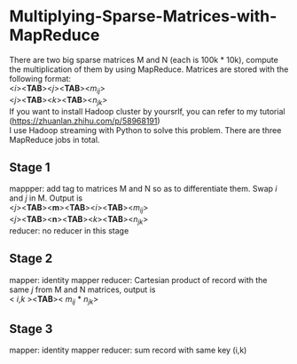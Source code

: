 # Multiplying-Sparse-Matrices-with-MapReduce
There are two big sparse matrices M and N (each is 100k * 10k), compute the multiplication of them by using MapReduce. Matrices are stored with the following format: <br/> 
<*i*><**TAB**><*j*><**TAB**><*m*<sub>*i*</sub><sub>*j*</sub>><br/>
<*j*><**TAB**><*k*><**TAB**><*n*<sub>*j*</sub><sub>*k*</sub>><br/>
If you want to install Hadoop cluster by yoursrlf, you can refer to my tutorial (https://zhuanlan.zhihu.com/p/58968191)<br/>
I use Hadoop streaming with Python to solve this problem. There are three MapReduce jobs in total.
## Stage 1 <br/>
mappper: add tag to matrices M and N so as to differentiate them. Swap *i* and *j* in M. Output is <br/>
<*j*><**TAB**><**m**><**TAB**><*i*><**TAB**><*m*<sub>*i*</sub><sub>*j*</sub>><br/>
<*j*><**TAB**><**n**><**TAB**><*k*><**TAB**><*n*<sub>*j*</sub><sub>*k*</sub>><br/>
reducer: no reducer in this stage <br/>
## Stage 2 <br/>
mapper: identity mapper
reducer: Cartesian product of record with the same *j* from M and N matrices, output is <br>
< *i*,*k* ><**TAB**>< *m*<sub>*ij*</sub> * *n*<sub>*jk*</sub>> </br>
## Stage 3 </br>
mapper: identity mapper
reducer: sum record with same key (i,k)
